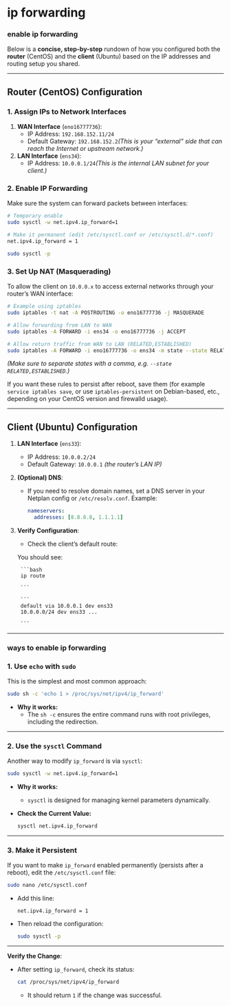 # ip forwarding

### enable ip forwarding

Below is a **concise, step-by-step** rundown of how you configured both the **router** (CentOS) and the **client** (Ubuntu) based on the IP addresses and routing setup you shared.

---

## **Router (CentOS) Configuration**

### 1. Assign IPs to Network Interfaces

1. **WAN Interface** (`eno16777736`):
    - IP Address: `192.168.152.11/24`
    - Default Gateway: `192.168.152.2`*(This is your “external” side that can reach the Internet or upstream network.)*
2. **LAN Interface** (`ens34`):
    - IP Address: `10.0.0.1/24`*(This is the internal LAN subnet for your client.)*

### 2. Enable IP Forwarding

Make sure the system can forward packets between interfaces:

```bash
# Temporary enable
sudo sysctl -w net.ipv4.ip_forward=1

# Make it permanent (edit /etc/sysctl.conf or /etc/sysctl.d/*.conf)
net.ipv4.ip_forward = 1

sudo sysctl -p

```

### 3. Set Up NAT (Masquerading)

To allow the client on `10.0.0.x` to access external networks through your router’s WAN interface:

```bash
# Example using iptables
sudo iptables -t nat -A POSTROUTING -o eno16777736 -j MASQUERADE

# Allow forwarding from LAN to WAN
sudo iptables -A FORWARD -i ens34 -o eno16777736 -j ACCEPT

# Allow return traffic from WAN to LAN (RELATED,ESTABLISHED)
sudo iptables -A FORWARD -i eno16777736 -o ens34 -m state --state RELATED,ESTABLISHED -j ACCEPT

```

*(Make sure to separate states with a comma, e.g. `--state RELATED,ESTABLISHED`.)*

If you want these rules to persist after reboot, save them (for example `service iptables save`, or use `iptables-persistent` on Debian-based, etc., depending on your CentOS version and firewalld usage).

---

## **Client (Ubuntu) Configuration**

1. **LAN Interface** (`ens33`):
    - IP Address: `10.0.0.2/24`
    - Default Gateway: `10.0.0.1` *(the router’s LAN IP)*
2. **(Optional) DNS**:
    - If you need to resolve domain names, set a DNS server in your Netplan config or `/etc/resolv.conf`. Example:
        
        ```yaml
        nameservers:
          addresses: [8.8.8.8, 1.1.1.1]
        
        ```
        
3. **Verify Configuration**:
    - Check the client’s default route:
    
    You should see:
        
        ```bash
        ip route
        
        ```
        
        ```
        default via 10.0.0.1 dev ens33
        10.0.0.0/24 dev ens33 ...
        
        ```
        

---

### ways to enable ip forwarding

### **1. Use `echo` with `sudo`**

This is the simplest and most common approach:

```bash
sudo sh -c 'echo 1 > /proc/sys/net/ipv4/ip_forward'

```

- **Why it works:**
    - The `sh -c` ensures the entire command runs with root privileges, including the redirection.

---

### **2. Use the `sysctl` Command**

Another way to modify `ip_forward` is via `sysctl`:

```bash
sudo sysctl -w net.ipv4.ip_forward=1

```

- **Why it works:**
    - `sysctl` is designed for managing kernel parameters dynamically.
- **Check the Current Value:**
    
    ```bash
    sysctl net.ipv4.ip_forward
    
    ```
    

---

### **3. Make it Persistent**

If you want to make `ip_forward` enabled permanently (persists after a reboot), edit the `/etc/sysctl.conf` file:

```bash
sudo nano /etc/sysctl.conf

```

- Add this line:
    
    ```
    net.ipv4.ip_forward = 1
    
    ```
    
- Then reload the configuration:
    
    ```bash
    sudo sysctl -p
    
    ```
    

---

**Verify the Change**:

- After setting `ip_forward`, check its status:
    
    ```bash
    cat /proc/sys/net/ipv4/ip_forward
    
    ```
    
    - It should return `1` if the change was successful.